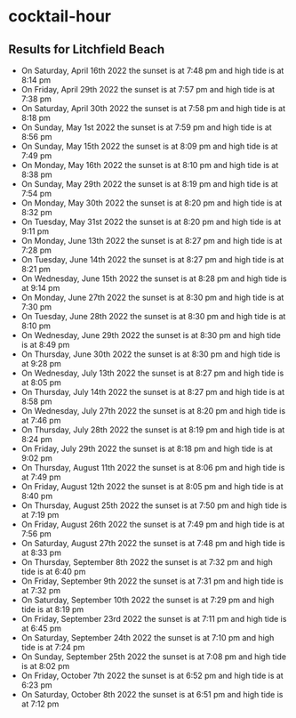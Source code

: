 # cocktail-hour

## Results for Litchfield Beach

- On Saturday, April 16th 2022 the sunset is at 7:48 pm and high tide is at 8:14 pm
- On Friday, April 29th 2022 the sunset is at 7:57 pm and high tide is at 7:38 pm
- On Saturday, April 30th 2022 the sunset is at 7:58 pm and high tide is at 8:18 pm
- On Sunday, May 1st 2022 the sunset is at 7:59 pm and high tide is at 8:56 pm
- On Sunday, May 15th 2022 the sunset is at 8:09 pm and high tide is at 7:49 pm
- On Monday, May 16th 2022 the sunset is at 8:10 pm and high tide is at 8:38 pm
- On Sunday, May 29th 2022 the sunset is at 8:19 pm and high tide is at 7:54 pm
- On Monday, May 30th 2022 the sunset is at 8:20 pm and high tide is at 8:32 pm
- On Tuesday, May 31st 2022 the sunset is at 8:20 pm and high tide is at 9:11 pm
- On Monday, June 13th 2022 the sunset is at 8:27 pm and high tide is at 7:28 pm
- On Tuesday, June 14th 2022 the sunset is at 8:27 pm and high tide is at 8:21 pm
- On Wednesday, June 15th 2022 the sunset is at 8:28 pm and high tide is at 9:14 pm
- On Monday, June 27th 2022 the sunset is at 8:30 pm and high tide is at 7:30 pm
- On Tuesday, June 28th 2022 the sunset is at 8:30 pm and high tide is at 8:10 pm
- On Wednesday, June 29th 2022 the sunset is at 8:30 pm and high tide is at 8:49 pm
- On Thursday, June 30th 2022 the sunset is at 8:30 pm and high tide is at 9:28 pm
- On Wednesday, July 13th 2022 the sunset is at 8:27 pm and high tide is at 8:05 pm
- On Thursday, July 14th 2022 the sunset is at 8:27 pm and high tide is at 8:58 pm
- On Wednesday, July 27th 2022 the sunset is at 8:20 pm and high tide is at 7:46 pm
- On Thursday, July 28th 2022 the sunset is at 8:19 pm and high tide is at 8:24 pm
- On Friday, July 29th 2022 the sunset is at 8:18 pm and high tide is at 9:02 pm
- On Thursday, August 11th 2022 the sunset is at 8:06 pm and high tide is at 7:49 pm
- On Friday, August 12th 2022 the sunset is at 8:05 pm and high tide is at 8:40 pm
- On Thursday, August 25th 2022 the sunset is at 7:50 pm and high tide is at 7:19 pm
- On Friday, August 26th 2022 the sunset is at 7:49 pm and high tide is at 7:56 pm
- On Saturday, August 27th 2022 the sunset is at 7:48 pm and high tide is at 8:33 pm
- On Thursday, September 8th 2022 the sunset is at 7:32 pm and high tide is at 6:40 pm
- On Friday, September 9th 2022 the sunset is at 7:31 pm and high tide is at 7:32 pm
- On Saturday, September 10th 2022 the sunset is at 7:29 pm and high tide is at 8:19 pm
- On Friday, September 23rd 2022 the sunset is at 7:11 pm and high tide is at 6:45 pm
- On Saturday, September 24th 2022 the sunset is at 7:10 pm and high tide is at 7:24 pm
- On Sunday, September 25th 2022 the sunset is at 7:08 pm and high tide is at 8:02 pm
- On Friday, October 7th 2022 the sunset is at 6:52 pm and high tide is at 6:23 pm
- On Saturday, October 8th 2022 the sunset is at 6:51 pm and high tide is at 7:12 pm
